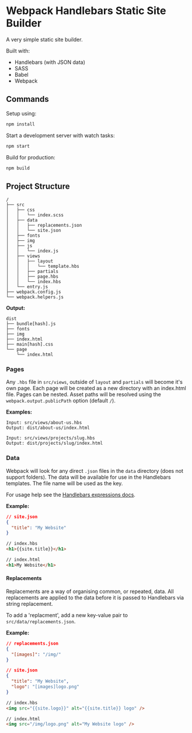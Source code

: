 # Webpack Handlebars Static Site Builder

A very simple static site builder.

Built with:

* Handlebars (with JSON data)
* SASS
* Babel
* Webpack

## Commands

Setup using:
```bash
npm install
```

Start a development server with watch tasks:
```bash
npm start
```

Build for production:
```bash
npm build
```

## Project Structure

```
/
├── src
│   ├── css
│   │   └── index.scss
│   ├── data
│   │   ├── replacements.json
│   │   └── site.json
│   ├── fonts
│   ├── img
│   ├── js
│   │   └── index.js
│   ├── views
│   │   ├── layout
│   │   │   └── template.hbs
│   │   ├── partials
│   │   ├── page.hbs
│   │   └── index.hbs
│   └── entry.js
├── webpack.config.js
└── webpack.helpers.js
```

**Output:**
```
dist
├── bundle[hash].js
├── fonts
├── img
├── index.html
├── main[hash].css
└── page
    └── index.html
```

### Pages

Any `.hbs` file in `src/views`, outside of `layout` and `partials` will become it's own page. Each page will be created as a new directory with an index.html file. Pages can be nested. Asset paths will be resolved using the `webpack.output.publicPath` option (default `/`).

**Examples:**
```
Input: src/views/about-us.hbs
Output: dist/about-us/index.html

Input: src/views/projects/slug.hbs
Output: dist/projects/slug/index.html
```

### Data

Webpack will look for any direct `.json` files in the `data` directory (does not support folders). The data will be available for use in the Handlebars templates. The file name will be used as the key.

For usage help see the [Handlebars expressions docs](https://handlebarsjs.com/guide/expressions.html).

**Example:**

```json
// site.json
{
  "title": "My Website"
}
```

```html
// index.hbs
<h1>{{site.title}}</h1>
```

```html
// index.html
<h1>My Website</h1>
```


#### Replacements

Replacements are a way of organising common, or repeated, data. All replacements are applied to the data before it is passed to Handlebars via string replacement.

To add a 'replacment', add a new key-value pair to `src/data/replacements.json`.

**Example:**

```json
// replacements.json
{
  "[images]": "/img/"
}
```

```json
// site.json
{
  "title": "My Website",
  "logo": "[images]logo.png"
}
```

```html
// index.hbs
<img src="{{site.logo}}" alt="{{site.title}} logo" />
```

```html
// index.html
<img src="/img/logo.png" alt="My Website logo" />
```
